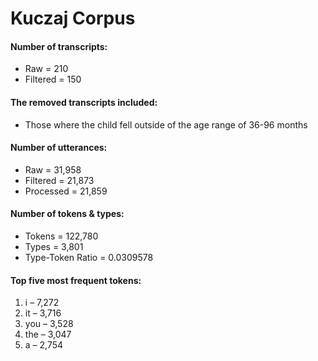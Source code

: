 
# Kuczaj Corpus

#### Number of transcripts:

  - Raw = 210
  - Filtered = 150

#### The removed transcripts included:

  - Those where the child fell outside of the age range of 36-96 months

#### Number of utterances:

  - Raw = 31,958
  - Filtered = 21,873
  - Processed = 21,859

#### Number of tokens & types:

  - Tokens = 122,780
  - Types = 3,801
  - Type-Token Ratio = 0.0309578

#### Top five most frequent tokens:

1.  i – 7,272
2.  it – 3,716
3.  you – 3,528
4.  the – 3,047
5.  a – 2,754
